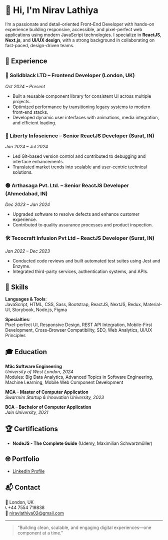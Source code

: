 # 👋 Hi, I'm Nirav Lathiya

I’m a passionate and detail-oriented Front-End Developer with hands-on experience building responsive, accessible, and pixel-perfect web applications using modern JavaScript technologies. I specialize in **ReactJS**, **Next.js**, and **UI/UX design**, with a strong background in collaborating on fast-paced, design-driven teams.

## 💼 Experience

### 🔧 Solidblack LTD – Frontend Developer (London, UK)
*Oct 2024 – Present*
- Built a reusable component library for consistent UI across multiple projects.
- Optimized performance by transitioning legacy systems to modern front-end stacks.
- Developed dynamic user interfaces with animations, media integration, and efficient loading.

### 🔷 Liberty Infoscience – Senior ReactJS Developer (Surat, IN)
*Jan 2024 – Jul 2024*
- Led Git-based version control and contributed to debugging and interface enhancements.
- Translated market trends into scalable and user-centric technical solutions.

### 🟢 Arthasaga Pvt. Ltd. – Senior ReactJS Developer (Ahmedabad, IN)
*Dec 2023 – Jan 2024*
- Upgraded software to resolve defects and enhance customer experience.
- Contributed to quality assurance processes and product inspection.

### 🛠️ Tecocraft Infusion Pvt Ltd – ReactJS Developer (Surat, IN)
*Jan 2022 – Dec 2023*
- Conducted code reviews and built automated test suites using Jest and Enzyme.
- Integrated third-party services, authentication systems, and APIs.

## 🧠 Skills

**Languages & Tools**:  
JavaScript, HTML, CSS, Sass, Bootstrap, ReactJS, NextJS, Redux, Material-UI, Storybook, Node.js, Figma

**Specialties**:  
Pixel-perfect UI, Responsive Design, REST API Integration, Mobile-First Development, Cross-Browser Compatibility, SEO, Web Analytics, UI/UX Principles

## 🎓 Education

**MSc Software Engineering**  
*University of West London, 2024*  
Modules: Big Data Analytics, Advanced Topics in Software Engineering, Machine Learning, Mobile Web Component Development

**MCA – Master of Computer Application**  
*Swarrnim Startup & Innovation University, 2023*

**BCA – Bachelor of Computer Application**  
*Jain University, 2021*

## 🏆 Certifications
- **NodeJS - The Complete Guide** (Udemy, Maximilian Schwarzmüller)

## 🌐 Portfolio
- [LinkedIn Profile](https://www.linkedin.com/in/nirav-lathiya/a43b2420b/)

## 📬 Contact
📍 London, UK  
📞 +44 7554 719838  
📧 niravlathiya02@gmail.com

---

> “Building clean, scalable, and engaging digital experiences—one component at a time.”
